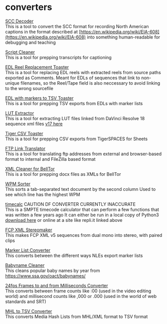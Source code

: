# converters

[SCC Decoder](https://electron-rotoscope.github.io/converters/scc_decoder.html "Click here for live version")  
This is a tool to convert the SCC format for recording North American captions
in the format described at [https://en.wikipedia.org/wiki/EIA-608](https://en.wikipedia.org/wiki/EIA-608) into something
human-readable for debugging and teaching

[Script Cleaner](https://electron-rotoscope.github.io/converters/script_cleaner.html "Click here for live version")  
This is a tool for prepping transcripts for captioning

[EDL Reel Replacement Toaster](https://electron-rotoscope.github.io/converters/edl_reel_replacement_toaster.html "Click here for live version")  
This is a tool for replacing EDL reels with extracted reels from source paths exported as Comments. Meant for EDLs of sequences that link to non-unique filenames, so the Reel/Tape field is also neccessary to avoid linking to the wrong sourcefile

[EDL with markers to TSV Toaster](https://electron-rotoscope.github.io/converters/edl_with_markers_toaster.html "Click here for live version")  
This is a tool for prepping TSV exports from EDLs with marker lists

[LUT Extractor](https://electron-rotoscope.github.io/converters/lut_extractor_v18.html "Click here for live version")  
This is a tool for extracting LUT files linked from DaVinci Resolve 18 sequence xml files [v17 here](https://electron-rotoscope.github.io/converters/lut_extractor_v17.html "Click here for live version")

[Tiger CSV Toaster](https://electron-rotoscope.github.io/converters/tiger_toaster.html "Click here for live version")  
This is a tool for prepping CSV exports from TigerSPACES for Sheets

[FTP Link Translator](https://electron-rotoscope.github.io/converters/ftp_link_translator.html "Click here for live version")  
This is a tool for translating ftp addresses from external and browser-based format to internal and FileZilla based format

[XML Cleaner for BellTor](https://electron-rotoscope.github.io/converters/belltor_xml_cleaner.html "Click here for live version")  
This is a tool for prepping docx files as XMLs for BellTor

[WPM Sorter](https://electron-rotoscope.github.io/converters/wpm_sorter.html "Click here for live version")  
This sorts a tab-separated text document by the second column
Used to see which line has the highest WPM

[timecalc](https://repl.it/@electron_rotosc/timecalcpy3v14 "Click here to run online") CAUTION DF CONVERTER CURRENTLY INACCURATE  
This is a SMPTE timecode calculator that can perform a few functions that was written a few years ago
It can either be run in a local copy of Python3  [download here](https://raw.githubusercontent.com/electron-rotoscope/converters/gh-pages/timecalc_py3_v1_4.py) or online at a site like repli.it linked above

[FCP XML Stereomaker](https://electron-rotoscope.github.io/converters/fcp_xml_stereomaker.html "Click here for live version")  
This makes FCP XML v5 sequences from dual mono into stereo, with paired clips

[Marker List Converter](https://electron-rotoscope.github.io/converters/marker_list_converter.html "Click here for live version")  
This converts between the different ways NLEs export marker lists

[Babyname Cleaner](https://electron-rotoscope.github.io/converters/babyname_cleaner.html "Click here for live version")  
This cleans popular baby names by year from https://www.ssa.gov/oact/babynames/

[24fps Frames to and from Milliseconds Converter](https://electron-rotoscope.github.io/converters/24fps_frame_to_from_milliseconds.html "Click here for live version")  
This converts between frame counts like :00 (used in the video editing world) and millisecond counts like ,000 or .000 (used in the world of web standards and SRT)

[MHL to TSV Converter](https://electron-rotoscope.github.io/converters/mhl_to_tsv_converter.html "Click here for live version")  
This converts Media Hash Lists from MHL/XML format to TSV format
